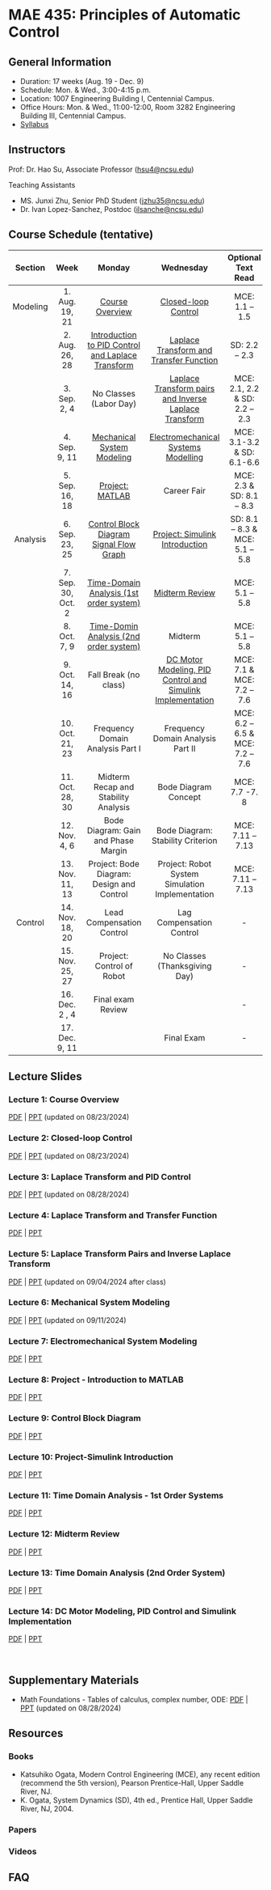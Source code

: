 # MAE 435: Principles of Automatic Control

## General Information

* Duration: 17 weeks (Aug. 19 - Dec. 9)
* Schedule: Mon. & Wed., 3:00-4:15 p.m.
* Location: 1007 Engineering Building I, Centennial Campus.
* Office Hours: Mon. & Wed., 11:00-12:00, Room 3282 Engineering Building III, Centennial Campus.
* [Syllabus](https://www.dropbox.com/scl/fi/pltajoibr86bn71zab0ji/MAE-435-Syllabus-Fall-2024.pdf?rlkey=s23ix5brw4lgqqallbpyvhq7f&dl=0)

## Instructors

Prof: Dr. Hao Su, Associate Professor (hsu4@ncsu.edu)

Teaching Assistants
* MS. Junxi Zhu, Senior PhD Student (jzhu35@ncsu.edu)
* Dr. Ivan Lopez-Sanchez, Postdoc (ilsanche@ncsu.edu)

## Course Schedule (tentative)

|    Section      |            Week           |                           Monday                          |                       Wednesday                     |            Optional   Text Read          |
|:---------------:|:-------------------------:|:---------------------------------------------------------:|:---------------------------------------------------:|:----------------------------------------:|
|     Modeling    |       1. Aug. 19, 21      | [Course   Overview](#lecture-1-course-overview)           | [Closed-loop Control](#lecture-2-closed-loop-control) |      MCE:   1.1 – 1.5            |
|                 |       2. Aug. 26, 28      | [Introduction to PID Control and Laplace Transform](#lecture-3-laplace-transform-and-pid-control) | [Laplace Transform and Transfer Function](#lecture-4-laplace-transform-and-transfer-function) | SD:   2.2 – 2.3 |
|                 |        3. Sep. 2, 4       | No   Classes (Labor Day)                                  | [Laplace   Transform pairs and Inverse Laplace Transform](#lecture-5-laplace-transform-pairs-and-inverse-laplace-transform) | MCE:   2.1, 2.2 & SD: 2.2 – 2.3 |
|                 |        4. Sep. 9, 11      | [Mechanical System Modeling](#lecture-6-mechanical-system-modeling) | [Electromechanical Systems Modelling](#lecture-7-electromechanical-system-modeling) | MCE: 3.1-3.2 & SD: 6.1-6.6 |
|                 |       5. Sep. 16, 18      | [Project:   MATLAB](#lecture-8-project---introduction-to-matlab) | Career Fair | MCE:   2.3 & SD: 8.1 – 8.3 |
|     Analysis    |       6. Sep. 23, 25      | [Control Block Diagram Signal Flow Graph](#lecture-9-Control-Block-Diagram) | [Project: Simulink Introduction](#lecture-10-Project-Simulink-Introduction)   |      SD:   8.1 – 8.3 & MCE: 5.1 – 5.8    |
|                 |     7. Sep. 30, Oct. 2    | [Time-Domain Analysis (1st order system)](#Lecture-11-Time-Domain-Analysis---1st-Order-Systems) | [Midterm Review](#Lecture-12-Midterm-Review) | MCE:   5.1 – 5.8 |
|                 |        8. Oct. 7, 9       |             [Time-Domin Analysis (2nd order system)](#lecture-13-time-domain-analysis-2nd-order-system)           |          Midterm        |              MCE:   5.1 – 5.8            |
|                 |       9. Oct. 14, 16      |                  Fall Break (no class)                |             [DC Motor Modeling, PID Control and Simulink Implementation](#lecture-14-dc-motor-modeling-pid-control-and-simulink-implementation)              |        MCE:   7.1 & MCE: 7.2 – 7.6       |
|                 |       10. Oct. 21, 23     |                   Frequency Domain Analysis Part I | Frequency Domain Analysis Part II        |     MCE:   6.2 – 6.5 & MCE: 7.2 – 7.6    |
|                 |       11. Oct. 28, 30     |            Midterm Recap and Stability Analysis          |          Bode Diagram Concept        |              MCE:   7.7 -7. 8            |
|          |        12. Nov. 4, 6      |             Bode   Diagram: Gain and Phase Margin            |              Bode Diagram: Stability Criterion            |             MCE:   7.11 – 7.13           |
|                 |       13. Nov. 11, 13     |      Project:   Bode Diagram: Design and Control    |              Project: Robot System Simulation Implementation             |             MCE:   7.11 – 7.13           |
|     Control            |       14. Nov. 18, 20     |               Lead Compensation Control             |                  Lag Compensation Control                |                     -                    |
|                 |       15. Nov. 25, 27     |                Project:   Control of Robot              |            No   Classes (Thanksgiving Day)          |                     -                    |
|                 |         16. Dec. 2 , 4      |     Final exam Review    |                                                     |                     -                    |
|                 |         17. Dec. 9, 11       |                                               |                   Final Exam                                  |                     -                    |

## Lecture Slides

### Lecture 1: Course Overview
[PDF](https://www.dropbox.com/scl/fi/wovkvwgidfzk44qimz0ao/Lecture-1-Course-Overview.pdf?rlkey=vz7a1g5ahtoqflyi4bp28bjgz&dl=0) | [PPT](https://www.dropbox.com/scl/fi/2lm4z8cqi8326sa9viuzh/Lecture-1-Course-Overview.pptx?rlkey=eso64qwr3v7xxh7irkywj2c5d&dl=0) (updated on 08/23/2024)

### Lecture 2: Closed-loop Control 

[PDF](https://www.dropbox.com/scl/fi/e6lf6tbjkw8wil00zp9uf/Lecture-2-Closed-loop-Control.pdf?rlkey=co5usxwb3n2kq612tipmajz7g&dl=0) | [PPT](https://www.dropbox.com/scl/fi/gv4boo1670bkrxeh0dsv8/Lecture-2-Closed-loop-Control.pptx?rlkey=wxzq9wntitswsqv5xzkfhq7x1&dl=0) (updated on 08/23/2024)

### Lecture 3: Laplace Transform and PID Control

[PDF](https://www.dropbox.com/scl/fi/kd1klqdel4jevlescwnqf/Lecture-3-Laplace-Transform-and-PID-Control.pdf?rlkey=34j2hf05t0g8qo7j740bibi16&dl=0) | [PPT](https://www.dropbox.com/scl/fi/9i5pwqnbtv4ctz98rx77n/Lecture-3-Laplace-Transform-and-PID-Control.pptx?rlkey=016r0hxkk0cms2kx4bqhnlnea&dl=0) (updated on 08/28/2024)

### Lecture 4: Laplace Transform and Transfer Function

[PDF](https://www.dropbox.com/scl/fi/ekh54uvee6rso10u64ail/Lecture-4-Laplace-Transform-and-Transfer-Function.pdf?rlkey=7scg1rb4uwiod13p8f21twix7&dl=0) | [PPT](https://www.dropbox.com/scl/fi/1qs98b3uxg4theqi65mg5/Lecture-4-Laplace-Transform-and-Transfer-Function.pptx?rlkey=2iwmu3dfihbqcigrgiahn2s7c&dl=0)

### Lecture 5: Laplace Transform Pairs and Inverse Laplace Transform

[PDF](https://www.dropbox.com/scl/fi/25goediymcnec3xz9kwsh/Lecture-5-Laplace-Transform-Pairs-and-Inverse-Laplace-Transform.pdf?rlkey=1iwt2uxx8sb3mwesi0dg1dgrb&dl=0) | [PPT](https://www.dropbox.com/scl/fi/z9givuxo4zv75ym0iuxue/Lecture-5-Laplace-Transform-Pairs-and-Inverse-Laplace-Transform.pptx?rlkey=3h14at91wj4k90khfv9rzxeqb&dl=0) (updated on 09/04/2024 after class)

### Lecture 6: Mechanical System Modeling

[PDF](https://www.dropbox.com/scl/fi/tf1oqfojvexrag0aewnum/Lecture-6-Mechanical-System-Modeling.pdf?rlkey=fkog44evjd9gxglajvgu45nmo&dl=0) | [PPT](https://www.dropbox.com/scl/fi/8p6gdt41v70vd8i4q8fdu/Lecture-6-Mechanical-System-Modeling.pptx?rlkey=nrq0a6hsj75yx67a7ffbm3fu3&dl=0) (updated on 09/11/2024)

### Lecture 7: Electromechanical System Modeling

[PDF](https://www.dropbox.com/scl/fi/4xby05l1lj1jvc0yf63g0/Lecture-7-Electromechanical-System-Modeling.pdf?rlkey=jtnjnvif3j25y6nqpzg8h3wno&dl=0) | [PPT](https://www.dropbox.com/scl/fi/k4tkeb182nwu7mbzfanhn/Lecture-7-Electromechanical-System-Modeling.pptx?rlkey=xa3dwv38f5kho267kwj0tg5in&dl=0)

### Lecture 8: Project - Introduction to MATLAB

[PDF](https://www.dropbox.com/scl/fi/42fs0ogumnzbnhqne23zn/Lecture-8-Project-Introduction-to-Matlab.pdf?rlkey=gah24zh8zskwrwbt1mq7y0e0q&dl=0) | [PPT](https://www.dropbox.com/scl/fi/d9wxgbdinw3gm8r3z8lh3/Lecture-8-Project-Introduction-to-Matlab.pptx?rlkey=sqb6a2mli8ezeioctezue6j8k&dl=0)

### Lecture 9: Control Block Diagram

[PDF](https://www.dropbox.com/scl/fi/pgztwc3xocjfo3kt47a77/Lecture-9-Control-Block-Diagram.pdf?rlkey=2g71cvxhhe5u6uyx6jv43119l&dl=0) | [PPT](https://www.dropbox.com/scl/fi/r6hi5xcnmbr5gy23c9mx3/Lecture-9-Control-Block-Diagram.pptx?rlkey=uaegejj5kkn8a6s0ogs58850f&dl=0)

### Lecture 10: Project-Simulink Introduction

[PDF](https://www.dropbox.com/scl/fi/5lplr90hi91adnsyiq2hc/Lecture-11-Time-Domain-Analysis-1st-Order-System.pdf?rlkey=x0z0olh0qmzau2mkdhqlyo0pt&dl=0) | [PPT](https://www.dropbox.com/scl/fi/y8j8gzuwirttojt33qqeh/Lecture-10-Project-Simulink-Introduction-Part-I-Sainan-is-working-on-it.pptx?rlkey=v2vv4moxoqvqrtiptw17e8nmd&dl=0)

### Lecture 11: Time Domain Analysis - 1st Order Systems

[PDF](https://www.dropbox.com/scl/fi/dyx7wue3wimjaro483did/Lecture-10-Project-Simulink-Introduction-Part-I-Sainan-is-working-on-it.pdf?rlkey=8psy1fscnms73wd013tnlvoen&dl=0) | [PPT](https://www.dropbox.com/scl/fi/awyh0vc4chsboz6v4lmvr/Lecture-11-Time-Domain-Analysis-1st-Order-System.pptx?rlkey=i6nto5dp9rlxmic0zi5zjawf6&dl=0)

### Lecture 12: Midterm Review

[PDF](https://www.dropbox.com/scl/fi/017rf8gjhxou493rqct8u/Lecture-12-Midterm-Review-with-Homework-Problem.pdf?rlkey=9fys4x281twv6s6nxpvr56o54&dl=0) | [PPT](https://www.dropbox.com/scl/fi/50hugruc9rt2brqifbn5f/Lecture-12-Midterm-Review-with-Homework-Problem.pptx?rlkey=fdp8gmhkk2axmlumhvuak6n53&dl=0)

### Lecture 13: Time Domain Analysis (2nd Order System)

[PDF](https://www.dropbox.com/scl/fi/34u3cq3oxhds59poeay5w/Lecture-13-Time-Domain-Analysis-2nd-Order-System.pdf?rlkey=d77qx3s4wi4jm0alyj9kpqa3l&dl=0) | [PPT](https://https://www.dropbox.com/scl/fi/oxbyfnpx5lbm5ywh7v5it/Lecture-13-Time-Domain-Analysis-2nd-Order-System.pptx?rlkey=rtkl03yj9i7xffdoua8a9yioi&dl=0)

### Lecture 14: DC Motor Modeling, PID Control and Simulink Implementation

[PDF](https://www.dropbox.com/scl/fi/ulwll16ax2qwfgy4y1nt9/Lecture-14-Project-DC-Motor-Modeling-PID-Control-and-Simulink-Implementation.pdf?rlkey=t15yk7x3lw4jme1vl3gv4jsbp&dl=0) | [PPT](https://www.dropbox.com/scl/fi/s7tekqva7ctpc1yo282gq/Lecture-14-Project-DC-Motor-Modeling-PID-Control-and-Simulink-Implementation.pptx?rlkey=v34wtk5wbjw18a3fqt1t0xg5w&dl=0)


<br>

## Supplementary Materials

* Math Foundations - Tables of calculus, complex number, ODE: [PDF](https://www.dropbox.com/scl/fi/gkygsq1mhyw52tymibwe4/Math-Foundations-Tables-of-calculus-complex-number-ODE.pdf?rlkey=ygjmxdt3lcvxdgnutqk10fptn&dl=0) | [PPT](https://www.dropbox.com/scl/fi/76ehrk8rfkocxdcbsyqn2/Math-Foundations-Tables-of-calculus-complex-number-ODE.pptx?rlkey=t5gqnn4iob37zdakzkjyykee3&dl=0) (updated on 08/28/2024)

## Resources

### Books
* Katsuhiko Ogata, Modern Control Engineering (MCE), any recent edition (recommend the 5th version), Pearson Prentice-Hall, Upper Saddle River, NJ.
* K. Ogata, System Dynamics (SD), 4th ed., Prentice Hall, Upper Saddle River, NJ, 2004.
### Papers

### Videos

## FAQ

